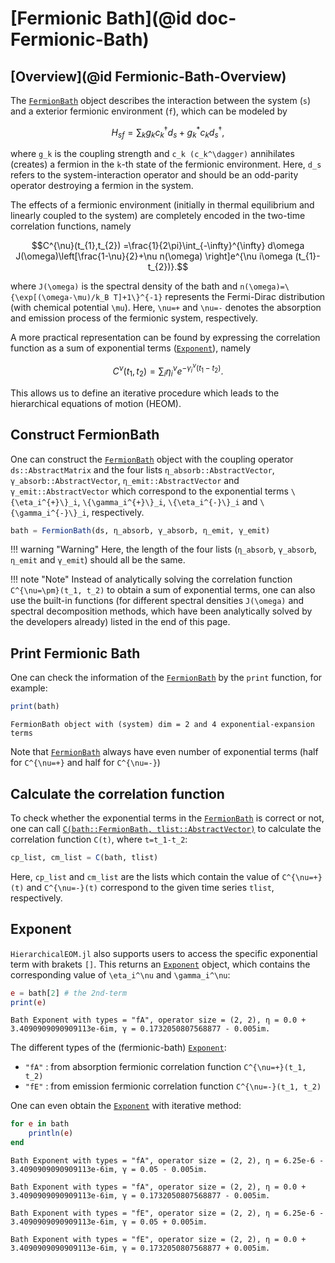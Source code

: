 # [Fermionic Bath](@id doc-Fermionic-Bath)

## [Overview](@id Fermionic-Bath-Overview)
The [`FermionBath`](@ref) object describes the interaction between the system (``s``) and a exterior fermionic environment (``f``), which can be modeled by
```math
H_{sf}=\sum_k g_k c_k^\dagger d_s + g_k^* c_k d_s^\dagger,
```
where ``g_k`` is the coupling strength and ``c_k (c_k^\dagger)`` annihilates (creates) a fermion in the ``k``-th state of the fermionic environment. Here, ``d_s`` refers to the system-interaction operator and should be an odd-parity operator destroying a fermion in the system.

The effects of a fermionic environment (initially in thermal equilibrium and linearly coupled to the system) are completely encoded in the two-time correlation functions, namely
```math
C^{\nu}(t_{1},t_{2})
=\frac{1}{2\pi}\int_{-\infty}^{\infty} d\omega 
J(\omega)\left[\frac{1-\nu}{2}+\nu n(\omega)
\right]e^{\nu i\omega (t_{1}-t_{2})}.
```
where ``J(\omega)`` is the spectral density of the bath and ``n(\omega)=\{\exp[(\omega-\mu)/k_B T]+1\}^{-1}`` represents the Fermi-Dirac distribution (with chemical potential ``\mu``). Here, ``\nu=+`` and ``\nu=-`` denotes the absorption and emission process of the fermionic system, respectively.

A more practical representation can be found by expressing the correlation function as a sum of exponential terms ([`Exponent`](@ref)), namely
```math
C^{\nu}(t_1, t_2)=\sum_i \eta_i^{\nu} e^{-\gamma_i^{\nu} (t_1-t_2)}.
```
This allows us to define an iterative procedure which leads to the hierarchical equations of motion (HEOM).

## Construct FermionBath
One can construct the [`FermionBath`](@ref) object with the coupling operator `ds::AbstractMatrix` and the four lists `η_absorb::AbstractVector`, `γ_absorb::AbstractVector`, `η_emit::AbstractVector` and `γ_emit::AbstractVector` which correspond to the exponential terms ``\{\eta_i^{+}\}_i``, ``\{\gamma_i^{+}\}_i``, ``\{\eta_i^{-}\}_i`` and ``\{\gamma_i^{-}\}_i``, respectively. 
```julia
bath = FermionBath(ds, η_absorb, γ_absorb, η_emit, γ_emit)
```
!!! warning "Warning"
    Here, the length of the four lists (`η_absorb`, `γ_absorb`, `η_emit` and `γ_emit`) should all be the same.

!!! note "Note"
    Instead of analytically solving the correlation function ``C^{\nu=\pm}(t_1, t_2)`` to obtain a sum of exponential terms, one can also use the built-in functions (for different spectral densities ``J(\omega)`` and spectral decomposition methods, which have been analytically solved by the developers already) listed in the end of this page. 

## Print Fermionic Bath
One can check the information of the [`FermionBath`](@ref) by the `print` function, for example:
```julia
print(bath)
```
```
FermionBath object with (system) dim = 2 and 4 exponential-expansion terms
```
Note that [`FermionBath`](@ref) always have even number of exponential terms (half for ``C^{\nu=+}`` and half for ``C^{\nu=-}``)

## Calculate the correlation function
To check whether the exponential terms in the [`FermionBath`](@ref) is correct or not, one can call [`C(bath::FermionBath, tlist::AbstractVector)`](@ref) to calculate the correlation function ``C(t)``, where ``t=t_1-t_2``:
```julia
cp_list, cm_list = C(bath, tlist)
```
Here, `cp_list` and `cm_list` are the lists which contain the value of ``C^{\nu=+}(t)`` and ``C^{\nu=-}(t)`` correspond to the given time series `tlist`, respectively.

## Exponent
`HierarchicalEOM.jl` also supports users to access the specific exponential term with brakets `[]`. This returns an [`Exponent`](@ref) object, which contains the corresponding value of ``\eta_i^\nu`` and ``\gamma_i^\nu``:
```julia
e = bath[2] # the 2nd-term
print(e)
```
```
Bath Exponent with types = "fA", operator size = (2, 2), η = 0.0 + 3.4090909090909113e-6im, γ = 0.1732050807568877 - 0.005im.
```

The different types of the (fermionic-bath) [`Exponent`](@ref):
 - `"fA"` : from absorption fermionic correlation function ``C^{\nu=+}(t_1, t_2)``
 - `"fE"` : from emission fermionic correlation function ``C^{\nu=-}(t_1, t_2)``

One can even obtain the [`Exponent`](@ref) with iterative method:
```julia
for e in bath
    println(e)
end
```
```
Bath Exponent with types = "fA", operator size = (2, 2), η = 6.25e-6 - 3.4090909090909113e-6im, γ = 0.05 - 0.005im.

Bath Exponent with types = "fA", operator size = (2, 2), η = 0.0 + 3.4090909090909113e-6im, γ = 0.1732050807568877 - 0.005im.

Bath Exponent with types = "fE", operator size = (2, 2), η = 6.25e-6 - 3.4090909090909113e-6im, γ = 0.05 + 0.005im.

Bath Exponent with types = "fE", operator size = (2, 2), η = 0.0 + 3.4090909090909113e-6im, γ = 0.1732050807568877 + 0.005im.
```